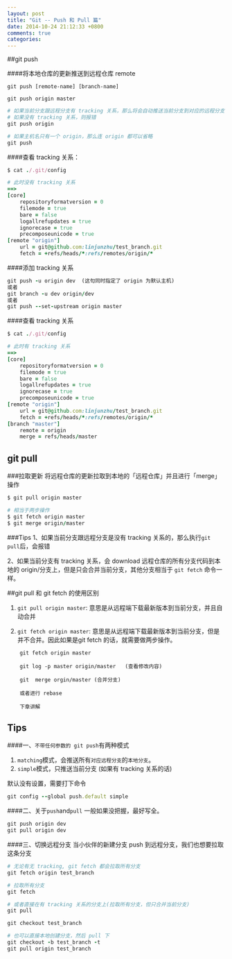 ```yaml
---
layout: post
title: "Git -- Push 和 Pull 篇"
date: 2014-10-24 21:12:33 +0800
comments: true
categories: 
---
```


##git push

####将本地仓库的更新推送到远程仓库 remote

`git push [remote-name] [branch-name]`

`git push origin master`

```ruby
# 如果当前分支跟远程分支有 tracking 关系，那么将会自动推送当前分支到对应的远程分支
# 如果没有 tracking 关系，则报错
git push origin 

# 如果主机名只有一个 origin，那么连 origin 都可以省略
git push
```
####查看 tracking 关系：
```ruby
$ cat ./.git/config

# 此时没有 tracking 关系
==>
[core]
	repositoryformatversion = 0
	filemode = true
	bare = false
	logallrefupdates = true
	ignorecase = true
	precomposeunicode = true
[remote "origin"]
	url = git@github.com:linjunzhu/test_branch.git
	fetch = +refs/heads/*:refs/remotes/origin/*
```

####添加 tracking 关系
```ruby
git push -u origin dev  (这句同时指定了 origin 为默认主机)
或者
git branch -u dev origin/dev
或者
git push --set-upstream origin master
```

####查看 tracking 关系
```ruby
$ cat ./.git/config

# 此时有 tracking 关系
==>
[core]
	repositoryformatversion = 0
	filemode = true
	bare = false
	logallrefupdates = true
	ignorecase = true
	precomposeunicode = true
[remote "origin"]
	url = git@github.com:linjunzhu/test_branch.git
	fetch = +refs/heads/*:refs/remotes/origin/*
[branch "master"]
	remote = origin
	merge = refs/heads/master
```

## git pull
###拉取更新
将远程仓库的更新拉取到本地的「远程仓库」并且进行「merge」操作
```ruby
$ git pull origin master

# 相当于两步操作
$ git fetch origin master
$ git merge origin/master
```

###Tips
1、如果当前分支跟远程分支是没有 tracking 关系的，那么执行`git pull`后，会报错

2、如果当前分支有 tracking 关系，会 download 远程仓库的所有分支代码到本地的 origin/分支上，但是只会合并当前分支，其他分支相当于 `git fetch` 命令一样。



##git pull 和 git fetch 的使用区别

1.  `git pull origin master`: 意思是从远程端下载最新版本到当前分支，并且自动合并

2.  `git fetch origin master`: 意思是从远程端下载最新版本到当前分支，但是并不合并。因此如果是git fetch 的话，就需要做两步操作。


```
	git fetch origin master
	
	git log -p master origin/master   (查看修改内容)
	
	git  merge orgin/master	(合并分支)
	
	或者进行 rebase
	
	下章讲解
```


## Tips

####一、`不带任何参数的 git push`有两种模式

1. `matching`模式，会推送所有`对应远程分支`的`本地分支`。
2. `simple`模式，只推送当前分支 (如果有 tracking 关系的话)

默认没有设置，需要打下命令
```ruby
git config --global push.default simple
```


####二、关于`push`and`pull`
一般如果没把握，最好写全。
```ruby
git push origin dev
git pull origin dev
```

####三、切换远程分支
当小伙伴的新建分支 push 到远程分支，我们也想要拉取这条分支
```ruby
# 无论有无 tracking, git fetch 都会拉取所有分支
git fetch origin test_branch 

# 拉取所有分支
git fetch

# 或者直接在有 tracking 关系的分支上(拉取所有分支，但只合并当前分支)
git pull

git checkout test_branch

# 也可以直接本地创建分支，然后 pull 下
git checkout -b test_branch -t
git pull origin test_branch
```
